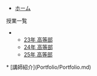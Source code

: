 <!-- _navbar.md -->
<!-- ![Logo](https://yourdomain/logo.png ':height=30')  -->
* [ホーム](README.md)

授業一覧
<ul class="nav-dropdown">
  <li>
    <ul>
      <li><a href="Curriculum2023.md">23年 高等部</a></li>
      <li><a href="Curriculum2024.md">24年 高等部</a></li>
      <li><a href="Curriculum2025.md">25年 高等部</a></li>
    </ul>
  </li>
</ul>
* [講師紹介](Portfolio/Portfolio.md)